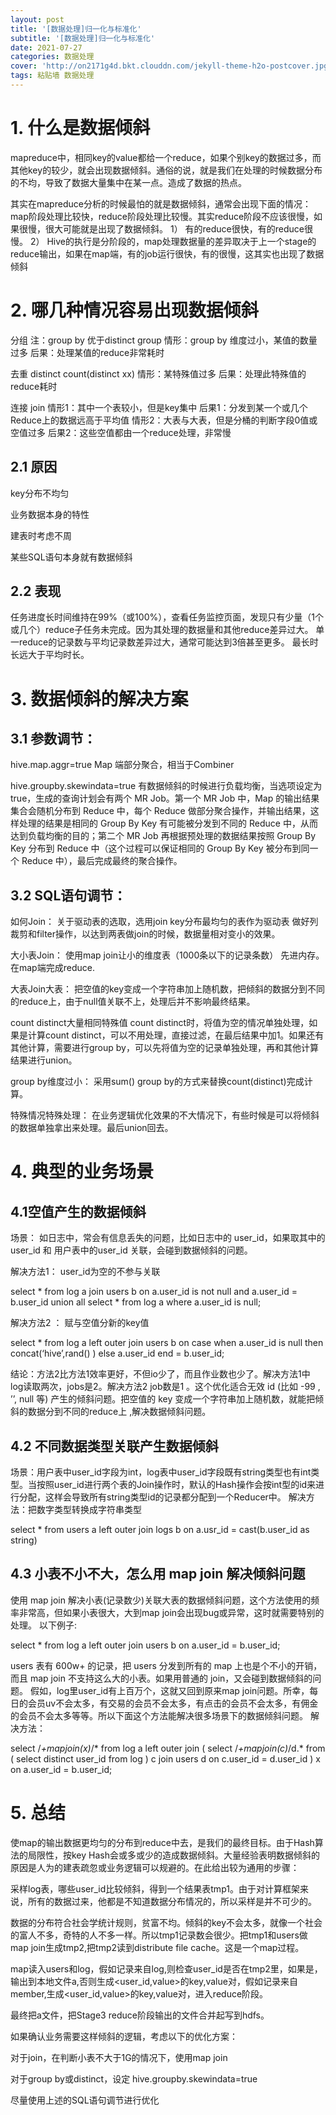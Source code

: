 ```yaml
---
layout: post
title: '[数据处理]归一化与标准化'
subtitle: '[数据处理]归一化与标准化'
date: 2021-07-27
categories: 数据处理
cover: 'http://on2171g4d.bkt.clouddn.com/jekyll-theme-h2o-postcover.jpg'
tags: 粘贴墙 数据处理
---
```


# 1. 什么是数据倾斜
mapreduce中，相同key的value都给一个reduce，如果个别key的数据过多，而其他key的较少，就会出现数据倾斜。通俗的说，就是我们在处理的时候数据分布的不均，导致了数据大量集中在某一点。造成了数据的热点。

其实在mapreduce分析的时候最怕的就是数据倾斜，通常会出现下面的情况：
map阶段处理比较快，reduce阶段处理比较慢。其实reduce阶段不应该很慢，如果很慢，很大可能就是出现了数据倾斜。
1） 有的reduce很快，有的reduce很慢。
2） Hive的执行是分阶段的，map处理数据量的差异取决于上一个stage的reduce输出，如果在map端，有的job运行很快，有的很慢，这其实也出现了数据倾斜

# 2. 哪几种情况容易出现数据倾斜
分组
注：group by 优于distinct
group
情形：group by 维度过小，某值的数量过多
后果：处理某值的reduce非常耗时

去重
distinct
count(distinct xx)
情形：某特殊值过多
后果：处理此特殊值的reduce耗时

连接
join
情形1：其中一个表较小，但是key集中
后果1：分发到某一个或几个Reduce上的数据远高于平均值
情形2：大表与大表，但是分桶的判断字段0值或空值过多
后果2：这些空值都由一个reduce处理，非常慢

## 2.1 原因
key分布不均匀

业务数据本身的特性

建表时考虑不周

某些SQL语句本身就有数据倾斜

## 2.2 表现
任务进度长时间维持在99%（或100%），查看任务监控页面，发现只有少量（1个或几个）reduce子任务未完成。因为其处理的数据量和其他reduce差异过大。
单一reduce的记录数与平均记录数差异过大，通常可能达到3倍甚至更多。 最长时长远大于平均时长。

# 3. 数据倾斜的解决方案
## 3.1 参数调节：
hive.map.aggr=true
Map 端部分聚合，相当于Combiner

hive.groupby.skewindata=true
有数据倾斜的时候进行负载均衡，当选项设定为 true，生成的查询计划会有两个 MR Job。第一个 MR Job 中，Map 的输出结果集合会随机分布到 Reduce 中，每个 Reduce 做部分聚合操作，并输出结果，这样处理的结果是相同的 Group By Key 有可能被分发到不同的 Reduce 中，从而达到负载均衡的目的；第二个 MR Job 再根据预处理的数据结果按照 Group By Key 分布到 Reduce 中（这个过程可以保证相同的 Group By Key 被分布到同一个 Reduce 中），最后完成最终的聚合操作。

## 3.2 SQL语句调节：
如何Join：
关于驱动表的选取，选用join key分布最均匀的表作为驱动表
做好列裁剪和filter操作，以达到两表做join的时候，数据量相对变小的效果。

大小表Join：
使用map join让小的维度表（1000条以下的记录条数） 先进内存。在map端完成reduce.

大表Join大表：
把空值的key变成一个字符串加上随机数，把倾斜的数据分到不同的reduce上，由于null值关联不上，处理后并不影响最终结果。

count distinct大量相同特殊值
count distinct时，将值为空的情况单独处理，如果是计算count distinct，可以不用处理，直接过滤，在最后结果中加1。如果还有其他计算，需要进行group by，可以先将值为空的记录单独处理，再和其他计算结果进行union。

group by维度过小：
采用sum() group by的方式来替换count(distinct)完成计算。

特殊情况特殊处理：
在业务逻辑优化效果的不大情况下，有些时候是可以将倾斜的数据单独拿出来处理。最后union回去。

# 4. 典型的业务场景
## 4.1空值产生的数据倾斜
场景：
如日志中，常会有信息丢失的问题，比如日志中的 user_id，如果取其中的 user_id 和 用户表中的user_id 关联，会碰到数据倾斜的问题。

解决方法1：
user_id为空的不参与关联

select * from log a
  join users b
  on a.user_id is not null
  and a.user_id = b.user_id
union all
select * from log a
  where a.user_id is null;


解决方法2 ：
赋与空值分新的key值

select *
from log a
left outer join users b
on case when a.user_id is null then concat(‘hive’,rand() ) else a.user_id end = b.user_id;

结论：方法2比方法1效率更好，不但io少了，而且作业数也少了。解决方法1中 log读取两次，jobs是2。解决方法2 job数是1 。这个优化适合无效 id (比如 -99 , ’’, null 等) 产生的倾斜问题。把空值的 key 变成一个字符串加上随机数，就能把倾斜的数据分到不同的reduce上 ,解决数据倾斜问题。

## 4.2 不同数据类型关联产生数据倾斜
场景：用户表中user_id字段为int，log表中user_id字段既有string类型也有int类型。当按照user_id进行两个表的Join操作时，默认的Hash操作会按int型的id来进行分配，这样会导致所有string类型id的记录都分配到一个Reducer中。
解决方法：把数字类型转换成字符串类型

select * from users a
  left outer join logs b
  on a.usr_id = cast(b.user_id as string)
## 4.3 小表不小不大，怎么用 map join 解决倾斜问题
使用 map join 解决小表(记录数少)关联大表的数据倾斜问题，这个方法使用的频率非常高，但如果小表很大，大到map join会出现bug或异常，这时就需要特别的处理。 以下例子:

select * from log a
  left outer join users b
  on a.user_id = b.user_id;

users 表有 600w+ 的记录，把 users 分发到所有的 map 上也是个不小的开销，而且 map join 不支持这么大的小表。如果用普通的 join，又会碰到数据倾斜的问题。
假如，log里user_id有上百万个，这就又回到原来map join问题。所幸，每日的会员uv不会太多，有交易的会员不会太多，有点击的会员不会太多，有佣金的会员不会太多等等。所以下面这个方法能解决很多场景下的数据倾斜问题。
解决方法：

select /*+mapjoin(x)*/* from log a
  left outer join (
    select  /*+mapjoin(c)*/d.*
      from ( select distinct user_id from log ) c
      join users d
      on c.user_id = d.user_id
    ) x
  on a.user_id = b.user_id;
# 5. 总结
使map的输出数据更均匀的分布到reduce中去，是我们的最终目标。由于Hash算法的局限性，按key Hash会或多或少的造成数据倾斜。大量经验表明数据倾斜的原因是人为的建表疏忽或业务逻辑可以规避的。在此给出较为通用的步骤：

采样log表，哪些user_id比较倾斜，得到一个结果表tmp1。由于对计算框架来说，所有的数据过来，他都是不知道数据分布情况的，所以采样是并不可少的。

数据的分布符合社会学统计规则，贫富不均。倾斜的key不会太多，就像一个社会的富人不多，奇特的人不多一样。所以tmp1记录数会很少。把tmp1和users做map join生成tmp2,把tmp2读到distribute file cache。这是一个map过程。

map读入users和log，假如记录来自log,则检查user_id是否在tmp2里，如果是，输出到本地文件a,否则生成<user_id,value>的key,value对，假如记录来自member,生成<user_id,value>的key,value对，进入reduce阶段。

最终把a文件，把Stage3 reduce阶段输出的文件合并起写到hdfs。

如果确认业务需要这样倾斜的逻辑，考虑以下的优化方案：

对于join，在判断小表不大于1G的情况下，使用map join

对于group by或distinct，设定 hive.groupby.skewindata=true

尽量使用上述的SQL语句调节进行优化
